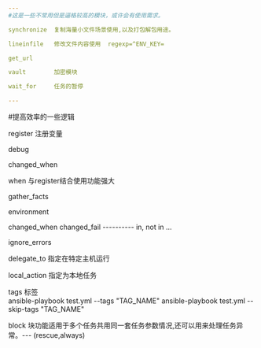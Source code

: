 ```yaml
---
#这是一些不常用但是逼格较高的模块，或许会有使用需求。

synchronize  复制海量小文件场景使用,以及打包解包用途。

lineinfile   修改文件内容使用  regexp=^ENV_KEY=

get_url      

vault        加密模块

wait_for     任务的暂停

---
```

#提高效率的一些逻辑

register     注册变量

debug

changed_when

when         与register结合使用功能强大

gather_facts

environment

changed_when    changed_fail  ---------- in, not in ...

ignore_errors   

delegate_to   指定在特定主机运行

local_action  指定为本地任务

tags          标签   
	ansible-playbook test.yml --tags "TAG_NAME"
	ansible-playbook test.yml --skip-tags "TAG_NAME"

block         块功能适用于多个任务共用同一套任务参数情况,还可以用来处理任务异常。--- (rescue,always)





